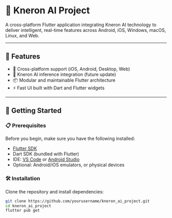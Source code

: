 # 🤖 Kneron AI Project

A cross-platform Flutter application integrating Kneron AI technology to deliver intelligent, real-time features across Android, iOS, Windows, macOS, Linux, and Web.

---

## 📱 Features

- 🔁 Cross-platform support (iOS, Android, Desktop, Web)
- 🤖 Kneron AI inference integration (future update)
- 📦 Modular and maintainable Flutter architecture
- ⚡ Fast UI built with Dart and Flutter widgets

---

## 🚀 Getting Started

### 📋 Prerequisites

Before you begin, make sure you have the following installed:

- [Flutter SDK](https://docs.flutter.dev/get-started/install)
- Dart SDK (bundled with Flutter)
- IDE: [VS Code](https://code.visualstudio.com/) or [Android Studio](https://developer.android.com/studio)
- Optional: Android/iOS emulators, or physical devices

### 🛠️ Installation

Clone the repository and install dependencies:

```bash
git clone https://github.com/yourusername/kneron_ai_project.git
cd kneron_ai_project
flutter pub get
